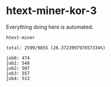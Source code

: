 # htext-miner-kor-3

Everything doing here is automated.

```
htext-miner

total: 2599/9855 (26.372399797057334%)

job0: 474
job1: 548
job2: 507
job3: 557
job4: 513
```